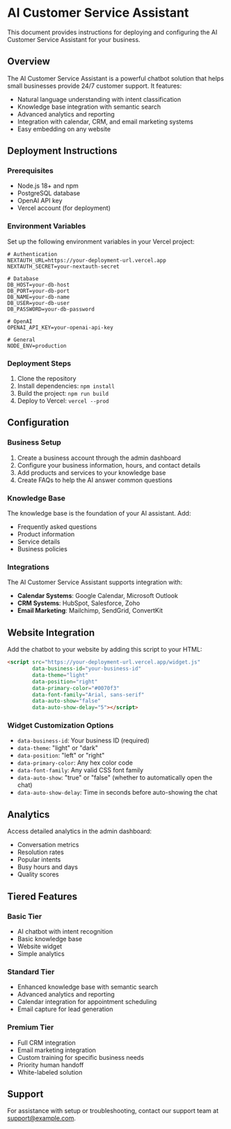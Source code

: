 # AI Customer Service Assistant

This document provides instructions for deploying and configuring the AI Customer Service Assistant for your business.

## Overview

The AI Customer Service Assistant is a powerful chatbot solution that helps small businesses provide 24/7 customer support. It features:

- Natural language understanding with intent classification
- Knowledge base integration with semantic search
- Advanced analytics and reporting
- Integration with calendar, CRM, and email marketing systems
- Easy embedding on any website

## Deployment Instructions

### Prerequisites

- Node.js 18+ and npm
- PostgreSQL database
- OpenAI API key
- Vercel account (for deployment)

### Environment Variables

Set up the following environment variables in your Vercel project:

```
# Authentication
NEXTAUTH_URL=https://your-deployment-url.vercel.app
NEXTAUTH_SECRET=your-nextauth-secret

# Database
DB_HOST=your-db-host
DB_PORT=your-db-port
DB_NAME=your-db-name
DB_USER=your-db-user
DB_PASSWORD=your-db-password

# OpenAI
OPENAI_API_KEY=your-openai-api-key

# General
NODE_ENV=production
```

### Deployment Steps

1. Clone the repository
2. Install dependencies: `npm install`
3. Build the project: `npm run build`
4. Deploy to Vercel: `vercel --prod`

## Configuration

### Business Setup

1. Create a business account through the admin dashboard
2. Configure your business information, hours, and contact details
3. Add products and services to your knowledge base
4. Create FAQs to help the AI answer common questions

### Knowledge Base

The knowledge base is the foundation of your AI assistant. Add:

- Frequently asked questions
- Product information
- Service details
- Business policies

### Integrations

The AI Customer Service Assistant supports integration with:

- **Calendar Systems**: Google Calendar, Microsoft Outlook
- **CRM Systems**: HubSpot, Salesforce, Zoho
- **Email Marketing**: Mailchimp, SendGrid, ConvertKit

## Website Integration

Add the chatbot to your website by adding this script to your HTML:

```html
<script src="https://your-deployment-url.vercel.app/widget.js" 
        data-business-id="your-business-id"
        data-theme="light"
        data-position="right"
        data-primary-color="#0070f3"
        data-font-family="Arial, sans-serif"
        data-auto-show="false"
        data-auto-show-delay="5"></script>
```

### Widget Customization Options

- `data-business-id`: Your business ID (required)
- `data-theme`: "light" or "dark"
- `data-position`: "left" or "right"
- `data-primary-color`: Any hex color code
- `data-font-family`: Any valid CSS font family
- `data-auto-show`: "true" or "false" (whether to automatically open the chat)
- `data-auto-show-delay`: Time in seconds before auto-showing the chat

## Analytics

Access detailed analytics in the admin dashboard:

- Conversation metrics
- Resolution rates
- Popular intents
- Busy hours and days
- Quality scores

## Tiered Features

### Basic Tier
- AI chatbot with intent recognition
- Basic knowledge base
- Website widget
- Simple analytics

### Standard Tier
- Enhanced knowledge base with semantic search
- Advanced analytics and reporting
- Calendar integration for appointment scheduling
- Email capture for lead generation

### Premium Tier
- Full CRM integration
- Email marketing integration
- Custom training for specific business needs
- Priority human handoff
- White-labeled solution

## Support

For assistance with setup or troubleshooting, contact our support team at support@example.com.

